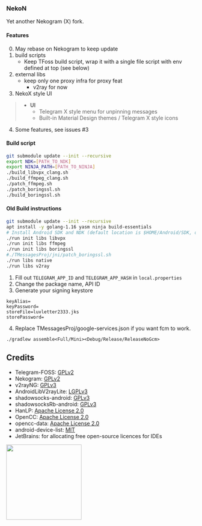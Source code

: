
### NekoN

Yet another Nekogram (X) fork.

#### Features

0. May rebase on Nekogram to keep update
1. build scripts
    - Keep TFoss build script, wrap it with a single file script with env defined at top (see below)
2. external libs
    - keep only one proxy infra for proxy feat
      - v2ray for now
3. NekoX style UI
>    - **UI**
>        - Telegram X style menu for unpinning messages
>        - Built-in Material Design themes / Telegram X style icons
4. Some features, see issues #3

#### Build script

```bash
git submodule update --init --recursive 
export NDK=[PATH_TO_NDK]
export NINJA_PATH=[PATH_TO_NINJA]
./build_libvpx_clang.sh
./build_ffmpeg_clang.sh
./patch_ffmpeg.sh
./patch_boringssl.sh
./build_boringssl.sh

```


#### Old Build instructions

```bash
git submodule update --init --recursive
apt install -y golang-1.16 yasm ninja build-essentials
# Install Android SDK and NDK (default location is $HOME/Android/SDK, otherwise you need to specify $ANDROID_HOME for it)
./run init libs libvpx
./run init libs ffmpeg
./run init libs boringssl
#./TMessagesProj/jni/patch_boringssl.sh
./run libs native
./run libs v2ray
```
1. Fill out `TELEGRAM_APP_ID` and `TELEGRAM_APP_HASH` in `local.properties`
2. Change the package name, API ID
3. Generate your signing keystore
```properties
keyAlias=
keyPassword=
storeFile=luvletter2333.jks
storePassword=
```
4. Replace TMessagesProj/google-services.json if you want fcm to work.

`./gradlew assemble<Full/Mini><Debug/Release/ReleaseNoGcm>`

## Credits

<ul>
    <li>Telegram-FOSS: <a href="https://github.com/Telegram-FOSS-Team/Telegram-FOSS/blob/master/LICENSE">GPLv2</a></li>
    <li>Nekogram: <a href="https://gitlab.com/Nekogram/Nekogram/-/blob/master/LICENSE">GPLv2</a></li>
    <li>v2rayNG: <a href="https://github.com/2dust/v2rayNG/blob/master/LICENSE">GPLv3</a></li>
    <li>AndroidLibV2rayLite: <a href="https://github.com/2dust/AndroidLibV2rayLite/blob/master/LICENSE">LGPLv3</a></li>
    <li>shadowsocks-android: <a href="https://github.com/shadowsocks/shadowsocks-android/blob/master/LICENSE">GPLv3</a></li>
    <li>shadowsocksRb-android: <a href="https://github.com/shadowsocksRb/shadowsocksRb-android/blob/master/LICENSE">GPLv3</a></li>
    <li>HanLP: <a href="https://github.com/hankcs/HanLP/blob/1.x/LICENSE">Apache License 2.0</a></li>
    <li>OpenCC: <a href="https://github.com/BYVoid/OpenCC/blob/master/LICENSE">Apache License 2.0</a></li>
    <li>opencc-data: <a href="https://github.com/nk2028/opencc-data">Apache License 2.0</a></li>
    <li>android-device-list: <a href="https://github.com/pbakondy/android-device-list/blob/master/LICENSE">MIT</a> </li>
    <li>JetBrains: for allocating free open-source licences for IDEs</li>
</ul>

[<img src=".github/jetbrains-variant-3.png" width="200"/>](https://jb.gg/OpenSource)
